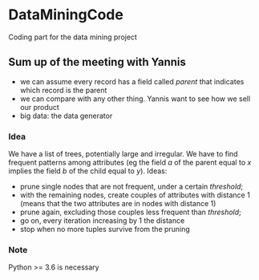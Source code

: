 # DataMiningCode
Coding part for the data mining project

## Sum up of the meeting with Yannis

- we can assume every record has a field called _parent_ that indicates which record is the parent
- we can compare with any other thing. Yannis want to see how we sell our product
- big data: the data generator

### Idea

We have a list of trees, potentially large and irregular. We have to find frequent patterns among attributes (eg the field _a_ of the parent equal to _x_ implies the field _b_ of the child equal to _y_).
Ideas:
- prune single nodes that are not frequent, under a certain _threshold_;
- with the remaining nodes, create couples of attributes with distance 1 (means that the two attributes are in nodes with distance 1)
- prune again, excluding those couples less frequent than _threshold_;
- go on, every iteration increasing by 1 the distance
- stop when no more tuples survive from the pruning


### Note
Python >= 3.6 is necessary
